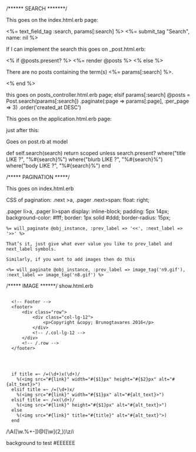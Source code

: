 /****** SEARCH *******/

This goes on the index.html.erb page:

<form action="<%= posts_path %>" method="get" >
  <%= text_field_tag :search, params[:search] %>
  <%= submit_tag "Search", name: nil %>
</form>

If I can implement the search this goes on _post.html.erb:

<% if @posts.present? %>
  <%= render @posts %>
<% else %>
  <p>There are no posts containing the term(s) <%= params[:search] %>.</p>
<% end %>

this goes on posts_controller.html.erb page;
elsif params[:search]
  @posts = Post.search(params[:search])
          .paginate(:page => params[:page], :per_page => 3)
          .order('created_at DESC')



This goes on the application.html.erb page:

<!-- Project Search Well -->
<div class="well">

  <!-- Project search
    <h4>Project Search</h4>
    <div class="input-group">
        <input type="text" class="form-control">
        <span class="input-group-btn">
            <button class="btn btn-default" type="button">
                <span class="glyphicon glyphicon-search"></span>
        </button>
        </span>
    </div>
       /.input-group -->

</div>

just after this:
<!-- Project Sidebar Widgets Column -->
<div class="col-md-4">

Goes on post.rb at model

def self.search(search)
  return scoped unless search.present?
  where("title LIKE ?", "%#{search}%")
  where("blurb LIKE ?", "%#{search}%")
  where("body LIKE ?", "%#{search}%")
end

/***** PAGINATION *****/

This goes on index.html.erb

<!-- Pager
<ul class="pager">
    <li class="previous">
        <a href="#">&larr; Older</a>
    </li>
    <li class="next">
        <a href="#">Newer &rarr;</a>
    </li>
</ul> -->

CSS of pagination:
.next >a, .pager .next>span: float: right;

.pager li>a, .pager li>span
display: inline-block;
    padding: 5px 14px;
    background-color: #fff;
    border: 1px solid #ddd;
    border-radius: 15px;

    %= will_paginate @obj_instance, :prev_label => '<<', :next_label => '>>' %>

    That’s it, just give what ever value you like to prev_label and next_label symbols.

    Similarly, if you want to add images then do this

    <%= will_paginate @obj_instance, :prev_label => image_tag('n9.gif'), :next_label => image_tag('n8.gif') %>

/***** IMAGE ******/
show.html.erb
<!-- Preview Image -->
<img class="img-responsive" src="http://placehold.it/900x300" alt="">


      <!-- Footer -->
      <footer>
          <div class="row">
              <div class="col-lg-12">
                  <p>Copyright &copy; Brunogtavares 2016</p>
              </div>
              <!-- /.col-lg-12 -->
          </div>
          <!-- /.row -->
      </footer>




      if title =~ /=(\d+)x(\d+)/
        %(<img src="#{link}" width="#{$1}px" height="#{$2}px" alt="#{alt_text}>")
      elsif title =~ /=(\d+)x/
        %(<img src="#{link}" width="#{$1}px" alt="#{alt_text}>")
      elsif title =~ /=x(\d+)/
        %(<img src="#{link}" height="#{$1}px" alt="#{alt_text}>")
      else
        %(<img src="#{link}" title="#{title}" alt="#{alt_text}">)
      end

/\A([\w\.%\+\-])@([\w]{2,})\z/i

background to test #EEEEEE
